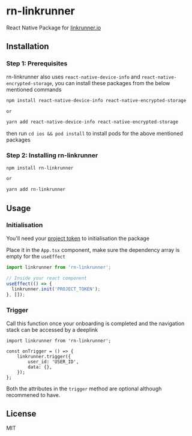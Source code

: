 # rn-linkrunner

React Native Package for [linkrunner.io](https://www.linkrunner.io)

## Installation

### Step 1: Prerequisites

rn-linkrunner also uses `react-native-device-info` and `react-native-encrypted-storage`, you can install these packages from the below mentioned commands

```sh
npm install react-native-device-info react-native-encrypted-storage

or

yarn add react-native-device-info react-native-encrypted-storage
```

then run `cd ios && pod install` to install pods for the above mentioned packages

### Step 2: Installing rn-linkrunner

```sh
npm install rn-linkrunner

or

yarn add rn-linkrunner
```

## Usage

### Initialisation

You'll need your [project token](https://www.linkrunner.io) to initialisation the package

Place it in the `App.tsx` component, make sure the dependency array is empty for the `useEffect`

```js
import linkrunner from 'rn-linkrunner';

// Inside your react component
useEffect(() => {
  linkrunner.init('PROJECT_TOKEN');
}, []);
```

### Trigger

Call this function once your onboarding is completed and the navigation stack can be accessed by a deeplink

```JSX
import linkrunner from 'rn-linkrunner';

const onTrigger = () => {
    linkrunner.trigger({
        user_id: 'USER_ID',
        data: {},
    });
};
```

Both the attributes in the `trigger` method are optional although recommened to have.

<!-- ## Contributing

See the [contributing guide](CONTRIBUTING.md) to learn how to contribute to the repository and the development workflow. -->

## License

MIT
